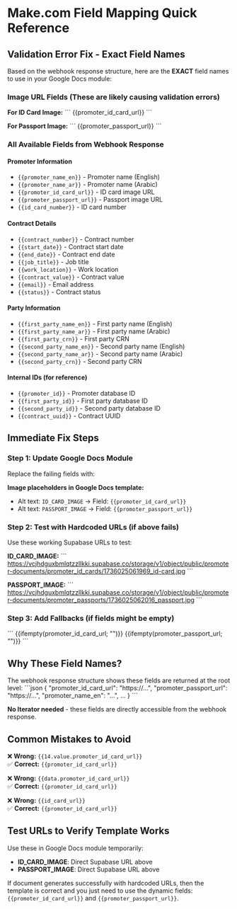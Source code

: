 # Make.com Field Mapping Quick Reference

## Validation Error Fix - Exact Field Names

Based on the webhook response structure, here are the **EXACT** field names to use in your Google Docs module:

### Image URL Fields (These are likely causing validation errors)

**For ID Card Image:**
\`\`\`
{{promoter_id_card_url}}
\`\`\`

**For Passport Image:**
\`\`\`
{{promoter_passport_url}}
\`\`\`

### All Available Fields from Webhook Response

#### Promoter Information
- `{{promoter_name_en}}` - Promoter name (English)
- `{{promoter_name_ar}}` - Promoter name (Arabic)  
- `{{promoter_id_card_url}}` - ID card image URL
- `{{promoter_passport_url}}` - Passport image URL
- `{{id_card_number}}` - ID card number

#### Contract Details
- `{{contract_number}}` - Contract number
- `{{start_date}}` - Contract start date
- `{{end_date}}` - Contract end date
- `{{job_title}}` - Job title
- `{{work_location}}` - Work location
- `{{contract_value}}` - Contract value
- `{{email}}` - Email address
- `{{status}}` - Contract status

#### Party Information
- `{{first_party_name_en}}` - First party name (English)
- `{{first_party_name_ar}}` - First party name (Arabic)
- `{{first_party_crn}}` - First party CRN
- `{{second_party_name_en}}` - Second party name (English)
- `{{second_party_name_ar}}` - Second party name (Arabic)
- `{{second_party_crn}}` - Second party CRN

#### Internal IDs (for reference)
- `{{promoter_id}}` - Promoter database ID
- `{{first_party_id}}` - First party database ID
- `{{second_party_id}}` - Second party database ID
- `{{contract_uuid}}` - Contract UUID

## Immediate Fix Steps

### Step 1: Update Google Docs Module
Replace the failing fields with:

**Image placeholders in Google Docs template:**
- Alt text: `ID_CARD_IMAGE` → Field: `{{promoter_id_card_url}}`
- Alt text: `PASSPORT_IMAGE` → Field: `{{promoter_passport_url}}`

### Step 2: Test with Hardcoded URLs (if above fails)
Use these working Supabase URLs to test:

**ID_CARD_IMAGE:**
\`\`\`
https://vcjhdguxbmlqtzzllkki.supabase.co/storage/v1/object/public/promoter-documents/promoter_id_cards/1736025061969_id-card.jpg
\`\`\`

**PASSPORT_IMAGE:**
\`\`\`
https://vcjhdguxbmlqtzzllkki.supabase.co/storage/v1/object/public/promoter-documents/promoter_passports/1736025062016_passport.jpg
\`\`\`

### Step 3: Add Fallbacks (if fields might be empty)
\`\`\`
{{ifempty(promoter_id_card_url; "")}}
{{ifempty(promoter_passport_url; "")}}
\`\`\`

## Why These Field Names?

The webhook response structure shows these fields are returned at the root level:
\`\`\`json
{
  "promoter_id_card_url": "https://...",
  "promoter_passport_url": "https://...",
  "promoter_name_en": "...",
  ...
}
\`\`\`

**No Iterator needed** - these fields are directly accessible from the webhook response.

## Common Mistakes to Avoid

❌ **Wrong:** `{{14.value.promoter_id_card_url}}`  
✅ **Correct:** `{{promoter_id_card_url}}`

❌ **Wrong:** `{{data.promoter_id_card_url}}`  
✅ **Correct:** `{{promoter_id_card_url}}`

❌ **Wrong:** `{{id_card_url}}`  
✅ **Correct:** `{{promoter_id_card_url}}`

## Test URLs to Verify Template Works

Use these in Google Docs module temporarily:
- **ID_CARD_IMAGE**: Direct Supabase URL above
- **PASSPORT_IMAGE**: Direct Supabase URL above

If document generates successfully with hardcoded URLs, then the template is correct and you just need to use the dynamic fields: `{{promoter_id_card_url}}` and `{{promoter_passport_url}}`.
